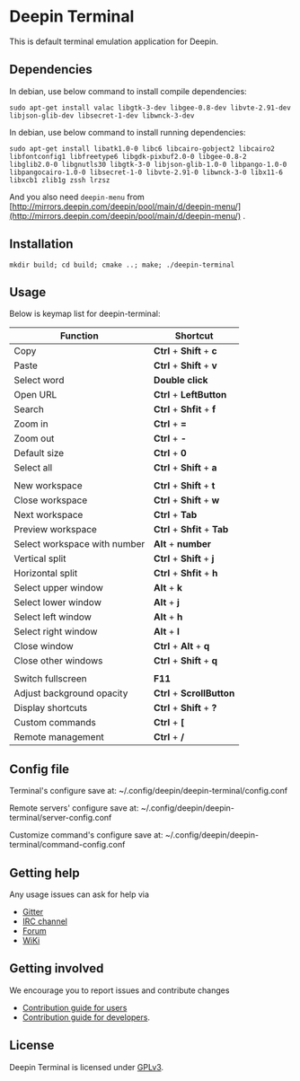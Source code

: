 # Deepin Terminal

This is default terminal emulation application for Deepin.

## Dependencies

In debian, use below command to install compile dependencies:

`sudo apt-get install valac libgtk-3-dev libgee-0.8-dev libvte-2.91-dev libjson-glib-dev libsecret-1-dev libwnck-3-dev`

In debian, use below command to install running dependencies:

`sudo apt-get install libatk1.0-0 libc6 libcairo-gobject2 libcairo2 libfontconfig1 libfreetype6 libgdk-pixbuf2.0-0 libgee-0.8-2 libglib2.0-0 libgnutls30 libgtk-3-0 libjson-glib-1.0-0 libpango-1.0-0 libpangocairo-1.0-0 libsecret-1-0 libvte-2.91-0 libwnck-3-0 libx11-6 libxcb1 zlib1g zssh lrzsz`

And you also need `deepin-menu` from [http://mirrors.deepin.com/deepin/pool/main/d/deepin-menu/](http://mirrors.deepin.com/deepin/pool/main/d/deepin-menu/) .

## Installation

`mkdir build; cd build; cmake ..; make; ./deepin-terminal`

## Usage

Below is keymap list for deepin-terminal:

| Function					      | Shortcut                            |
|---------------------------------|-------------------------------------|
| Copy                            | **Ctrl** + **Shift** + **c**        |
| Paste                           | **Ctrl** + **Shift** + **v**        |
| Select word                     | **Double click**                    |
| Open URL                        | **Ctrl** + **LeftButton**           |
| Search                          | **Ctrl** + **Shfit** + **f**        |
| Zoom in                         | **Ctrl** + **=**                    |
| Zoom out                        | **Ctrl** + **-**                    |
| Default size                    | **Ctrl** + **0**                    |
| Select all                      | **Ctrl** + **Shift** + **a**        |
|                                                                       |
| New workspace                   | **Ctrl** + **Shift** + **t**        |
| Close workspace                 | **Ctrl** + **Shift** + **w**        |
| Next workspace                  | **Ctrl** + **Tab**                  |
| Preview workspace               | **Ctrl** + **Shfit** + **Tab**      |
| Select workspace with number    | **Alt** + **number**                |
| Vertical split                  | **Ctrl** + **Shift** + **j**        |
| Horizontal split                | **Ctrl** + **Shfit** + **h**        |
| Select upper window             | **Alt**  + **k**                    |
| Select lower window             | **Alt**  + **j**                    |
| Select left window              | **Alt**  + **h**                    |
| Select right window             | **Alt**  + **l**                    |
| Close window                    | **Ctrl** + **Alt** + **q**          |
| Close other windows             | **Ctrl** + **Shift** + **q**        |
|                                                                       |
| Switch fullscreen               | **F11**                             |
| Adjust background opacity       | **Ctrl** + **ScrollButton**         |
| Display shortcuts               | **Ctrl** + **Shift** + **?**        |
| Custom commands                 | **Ctrl** + **[**                    |
| Remote management               | **Ctrl** + **/**                    |

## Config file
Terminal's configure save at:
~/.config/deepin/deepin-terminal/config.conf

Remote servers' configure save at:
~/.config/deepin/deepin-terminal/server-config.conf

Customize command's configure save at:
~/.config/deepin/deepin-terminal/command-config.conf

## Getting help

Any usage issues can ask for help via

* [Gitter](https://gitter.im/orgs/linuxdeepin/rooms)
* [IRC channel](https://webchat.freenode.net/?channels=deepin)
* [Forum](https://bbs.deepin.org)
* [WiKi](http://wiki.deepin.org/)

## Getting involved

We encourage you to report issues and contribute changes

* [Contribution guide for users](http://wiki.deepin.org/index.php?title=Contribution_Guidelines_for_Users)
* [Contribution guide for developers](http://wiki.deepin.org/index.php?title=Contribution_Guidelines_for_Developers).

## License

Deepin Terminal is licensed under [GPLv3](LICENSE).
